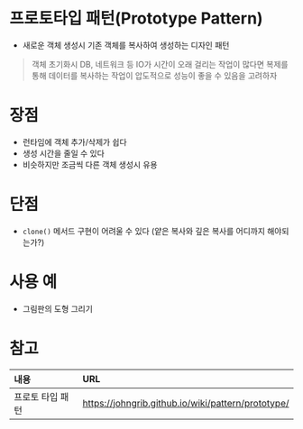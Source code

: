 
# 프로토타입 패턴(Prototype Pattern)

- 새로운 객체 생성시 기존 객체를 복사하여 생성하는 디자인 패턴
> 객체 초기화시 DB, 네트워크 등 IO가 시간이 오래 걸리는 작업이 많다면 복제를 통해 데이터를 복사하는 작업이 압도적으로 성능이 좋을 수 있음을 고려하자

# 장점
- 런타임에 객체 추가/삭제가 쉽다
- 생성 시간을 줄일 수 있다
- 비슷하지만 조금씩 다른 객체 생성시 유용 

# 단점
- `clone()` 메서드 구현이 어려울 수 있다 (얕은 복사와 깊은 복사를 어디까지 해야되는가?)

# 사용 예
- 그림판의 도형 그리기

# 참고

|내용|URL|
|:---|:---|
|프로토 타입 패턴|https://johngrib.github.io/wiki/pattern/prototype/|